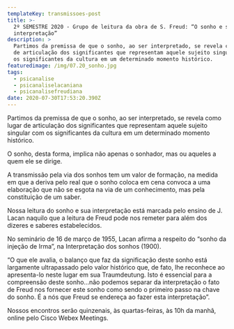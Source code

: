 ```yaml
---
templateKey: transmissoes-post
title: >-
  2º SEMESTRE 2020 - Grupo de leitura da obra de S. Freud: “O sonho e sua
  interpretação”
description: >
  Partimos da premissa de que o sonho, ao ser interpretado, se revela como lugar
  de articulação dos significantes que representam aquele sujeito singular com
  os significantes da cultura em um determinado momento histórico.
featuredimage: /img/07.20_sonho.jpg
tags:
  - psicanalise 
  - psicanaliselacaniana 
  - psicanalisefreudiana
date: 2020-07-30T17:53:20.390Z
---
```

Partimos da premissa de que o sonho, ao ser interpretado, se revela como lugar de articulação dos significantes que representam aquele sujeito singular com os significantes da cultura em um determinado momento histórico.

O sonho, desta forma, implica não apenas o sonhador, mas ou aqueles a quem ele se dirige.

A transmissão pela via dos sonhos tem um valor de formação, na medida em que a deriva pelo real que o sonho coloca em cena convoca a uma elaboração que não se esgota na via de um conhecimento, mas pela constituição de um saber.

Nossa leitura do sonho e sua interpretação está marcada pelo ensino de J. Lacan naquilo que a leitura de Freud pode nos remeter para além dos dizeres e saberes estabelecidos.

No seminário de 16 de março de 1955, Lacan afirma a respeito do “sonho da injeção de Irma”, na Interpretação dos sonhos (1900).

“O que ele avalia, o balanço que faz da significação deste sonho está largamente ultrapassado pelo valor histórico que, de fato, lhe reconhece ao apresenta-lo neste lugar em sua Traumdeutung. Isto é essencial para a compreensão deste sonho...não podemos separar da interpretação o fato de Freud nos fornecer este sonho como sendo o primeiro passo na chave do sonho. É a nós que Freud se endereça ao fazer esta interpretação”.

Nossos encontros serão quinzenais, às quartas-feiras, às 10h da manhã, online pelo Cisco Webex Meetings.
